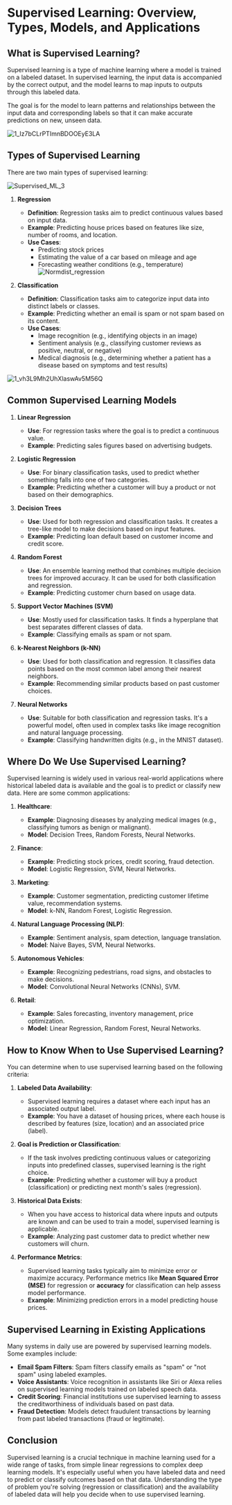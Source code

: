 # Supervised Learning: Overview, Types, Models, and Applications

## What is Supervised Learning?

Supervised learning is a type of machine learning where a model is trained on a labeled dataset. In supervised learning, the input data is accompanied by the correct output, and the model learns to map inputs to outputs through this labeled data.

The goal is for the model to learn patterns and relationships between the input data and corresponding labels so that it can make accurate predictions on new, unseen data.

![1_Iz7bCLrPTImnBDOOEyE3LA](https://github.com/user-attachments/assets/cbad9324-7c07-4f82-9098-c0bbbc186a80)


## Types of Supervised Learning

There are two main types of supervised learning:

![Supervised_ML_3](https://github.com/user-attachments/assets/038c68ed-55cc-49c1-98da-99bc26cfcb04)


1. **Regression**
   - **Definition**: Regression tasks aim to predict continuous values based on input data.
   - **Example**: Predicting house prices based on features like size, number of rooms, and location.
   - **Use Cases**:
     - Predicting stock prices
     - Estimating the value of a car based on mileage and age
     - Forecasting weather conditions (e.g., temperature)
![Normdist_regression](https://github.com/user-attachments/assets/ee596938-9d00-4469-8911-c94390b8b6b1)

2. **Classification**
   - **Definition**: Classification tasks aim to categorize input data into distinct labels or classes.
   - **Example**: Predicting whether an email is spam or not spam based on its content.
   - **Use Cases**:
     - Image recognition (e.g., identifying objects in an image)
     - Sentiment analysis (e.g., classifying customer reviews as positive, neutral, or negative)
     - Medical diagnosis (e.g., determining whether a patient has a disease based on symptoms and test results)
       
![1_vh3L9Mh2UhXlaswAv5M56Q](https://github.com/user-attachments/assets/cca1fc06-3a90-4ad9-814f-3e9c9908646d)


## Common Supervised Learning Models

1. **Linear Regression**
   - **Use**: For regression tasks where the goal is to predict a continuous value.
   - **Example**: Predicting sales figures based on advertising budgets.
   
2. **Logistic Regression**
   - **Use**: For binary classification tasks, used to predict whether something falls into one of two categories.
   - **Example**: Predicting whether a customer will buy a product or not based on their demographics.
   
3. **Decision Trees**
   - **Use**: Used for both regression and classification tasks. It creates a tree-like model to make decisions based on input features.
   - **Example**: Predicting loan default based on customer income and credit score.
   
4. **Random Forest**
   - **Use**: An ensemble learning method that combines multiple decision trees for improved accuracy. It can be used for both classification and regression.
   - **Example**: Predicting customer churn based on usage data.
   
5. **Support Vector Machines (SVM)**
   - **Use**: Mostly used for classification tasks. It finds a hyperplane that best separates different classes of data.
   - **Example**: Classifying emails as spam or not spam.
   
6. **k-Nearest Neighbors (k-NN)**
   - **Use**: Used for both classification and regression. It classifies data points based on the most common label among their nearest neighbors.
   - **Example**: Recommending similar products based on past customer choices.
   
7. **Neural Networks**
   - **Use**: Suitable for both classification and regression tasks. It's a powerful model, often used in complex tasks like image recognition and natural language processing.
   - **Example**: Classifying handwritten digits (e.g., in the MNIST dataset).

## Where Do We Use Supervised Learning?

Supervised learning is widely used in various real-world applications where historical labeled data is available and the goal is to predict or classify new data. Here are some common applications:

1. **Healthcare**:
   - **Example**: Diagnosing diseases by analyzing medical images (e.g., classifying tumors as benign or malignant).
   - **Model**: Decision Trees, Random Forests, Neural Networks.
   
2. **Finance**:
   - **Example**: Predicting stock prices, credit scoring, fraud detection.
   - **Model**: Logistic Regression, SVM, Neural Networks.
   
3. **Marketing**:
   - **Example**: Customer segmentation, predicting customer lifetime value, recommendation systems.
   - **Model**: k-NN, Random Forest, Logistic Regression.
   
4. **Natural Language Processing (NLP)**:
   - **Example**: Sentiment analysis, spam detection, language translation.
   - **Model**: Naive Bayes, SVM, Neural Networks.
   
5. **Autonomous Vehicles**:
   - **Example**: Recognizing pedestrians, road signs, and obstacles to make decisions.
   - **Model**: Convolutional Neural Networks (CNNs), SVM.
   
6. **Retail**:
   - **Example**: Sales forecasting, inventory management, price optimization.
   - **Model**: Linear Regression, Random Forest, Neural Networks.

## How to Know When to Use Supervised Learning?

You can determine when to use supervised learning based on the following criteria:

1. **Labeled Data Availability**:
   - Supervised learning requires a dataset where each input has an associated output label.
   - **Example**: You have a dataset of housing prices, where each house is described by features (size, location) and an associated price (label).

2. **Goal is Prediction or Classification**:
   - If the task involves predicting continuous values or categorizing inputs into predefined classes, supervised learning is the right choice.
   - **Example**: Predicting whether a customer will buy a product (classification) or predicting next month's sales (regression).

3. **Historical Data Exists**:
   - When you have access to historical data where inputs and outputs are known and can be used to train a model, supervised learning is applicable.
   - **Example**: Analyzing past customer data to predict whether new customers will churn.

4. **Performance Metrics**:
   - Supervised learning tasks typically aim to minimize error or maximize accuracy. Performance metrics like **Mean Squared Error (MSE)** for regression or **accuracy** for classification can help assess model performance.
   - **Example**: Minimizing prediction errors in a model predicting house prices.

## Supervised Learning in Existing Applications

Many systems in daily use are powered by supervised learning models. Some examples include:

- **Email Spam Filters**: Spam filters classify emails as "spam" or "not spam" using labeled examples.
- **Voice Assistants**: Voice recognition in assistants like Siri or Alexa relies on supervised learning models trained on labeled speech data.
- **Credit Scoring**: Financial institutions use supervised learning to assess the creditworthiness of individuals based on past data.
- **Fraud Detection**: Models detect fraudulent transactions by learning from past labeled transactions (fraud or legitimate).

## Conclusion

Supervised learning is a crucial technique in machine learning used for a wide range of tasks, from simple linear regressions to complex deep learning models. It's especially useful when you have labeled data and need to predict or classify outcomes based on that data. Understanding the type of problem you're solving (regression or classification) and the availability of labeled data will help you decide when to use supervised learning.

